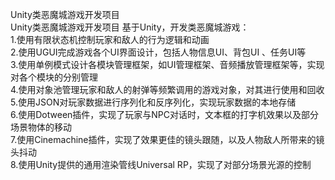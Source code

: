 Unity类恶魔城游戏开发项目  
Unity类恶魔城游戏开发项目 基于Unity，开发类恶魔城游戏：  
1.使用有限状态机控制玩家和敌人的行为逻辑和动画  
2.使用UGUI完成游戏各个UI界面设计，包括人物信息UI、背包UI 、任务UI等  
3.使用单例模式设计各模块管理框架，如UI管理框架、音频播放管理框架等，实现对各个模块的分别管理  
4.使用对象池管理玩家和敌人的射弹等频繁调用的游戏对象，对其进行使用和回收  
5.使用JSON对玩家数据进行序列化和反序列化，实现玩家数据的本地存储  
6.使用Dotween插件，实现了玩家与NPC对话时，文本框的打字机效果以及部分场景物体的移动  
7.使用Cinemachine插件，实现了效果更佳的镜头跟随，以及人物敌人所带来的镜头抖动  
8.使用Unity提供的通用渲染管线Universal RP，实现了对部分场景光源的控制  
